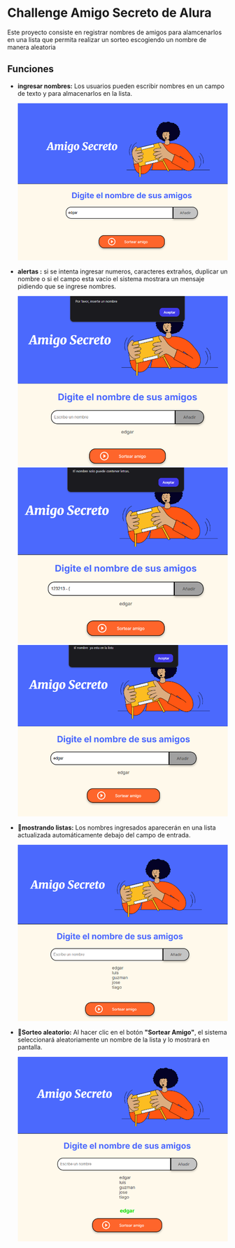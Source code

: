 # Challenge Amigo Secreto de Alura

Este proyecto consiste en registrar nombres de amigos para alamcenarlos en una lista que permita realizar un sorteo escogiendo un nombre de manera aleatoria

## Funciones

- **ingresar nombres:** Los usuarios pueden escribir  nombres en un campo de texto y para almacenarlos en  la lista.

   ![Agregar nombre](./assets/readme/imagen1.png)

- **alertas :** si se intenta ingresar numeros, caracteres extraños, duplicar un nombre o si el campo esta vacio el sistema mostrara un mensaje pidiendo que se ingrese nombres.

   ![Alerta de validación](./assets/readme/imagen2.png)
   ![Alerta de validación](./assets/readme/imagen3.png)
   ![Alerta de validación](./assets/readme/imagen4.png)

- 👀**mostrando listas:** Los nombres ingresados aparecerán en una lista actualizada automáticamente debajo del campo de entrada.

   ![Lista de nombres](./assets/readme/imagen5.png)

- 🎲**Sorteo aleatorio:** Al hacer clic en el botón **"Sortear Amigo"**, el sistema seleccionará aleatoriamente un nombre de la lista y lo mostrará en pantalla.

   ![Resultado sorteo](./assets/readme/imagen7.png)
